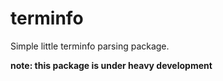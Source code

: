 # terminfo

Simple little terminfo parsing package.

__note: this package is under heavy development__
